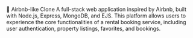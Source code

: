 🏡 Airbnb-like Clone
A full-stack web application inspired by Airbnb, built with Node.js, Express, MongoDB, and EJS. This platform allows users to experience the core functionalities of a rental booking service, including user authentication, property listings, favorites, and bookings.

